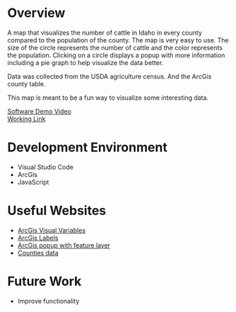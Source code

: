 # Overview

A map that visualizes the number of cattle in Idaho in every county compared to the population of the county. The map is very easy to use. The size of the circle represents the number of cattle and the color represents the population. Clicking on a circle displays a popup with more information including a pie graph to help visualize the data better. 

Data was collected from the USDA agriculture census. And the ArcGis county table.

This map is meant to be a fun way to visualize some interesting data.

[Software Demo Video](https://youtu.be/6Cer10N2CGA)
<br>
[Working Link](https://www.benjaminwyatt.dev/cattle-in-idaho/)

# Development Environment

* Visual Studio Code
* ArcGis
* JavaScript

# Useful Websites

* [ArcGis Visual Variables](https://developers.arcgis.com/documentation/mapping-apis-and-services/visualization/data-driven-styles/visual-variables/)
* [ArcGis Labels](https://developers.arcgis.com/javascript/latest/api-reference/esri-layers-support-LabelClass.html)
* [ArcGis popup with feature layer](https://developers.arcgis.com/javascript/latest/display-a-pop-up/)
* [Counties data](https://services.arcgis.com/P3ePLMYs2RVChkJx/arcgis/rest/services/USA_Counties/FeatureServer/0)

# Future Work

* Improve functionality
